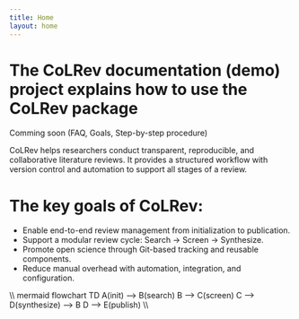 ```yaml
---
title: Home
layout: home
---
```


# The CoLRev documentation (demo) project explains how to use the CoLRev package

Comming soon (FAQ, Goals, Step-by-step procedure)

CoLRev helps researchers conduct transparent, reproducible, and collaborative literature reviews. It provides a structured workflow with version control and automation to support all stages of a review.

# The key goals of CoLRev:
- Enable end-to-end review management from initialization to publication.
- Support a modular review cycle: Search → Screen → Synthesize.
- Promote open science through Git-based tracking and reusable components.
- Reduce manual overhead with automation, integration, and configuration.

\\\ mermaid
flowchart TD
    A(init) --> B(search)
    B --> C(screen)
    C --> D(synthesize) --> B
    D --> E(publish)
\\\
